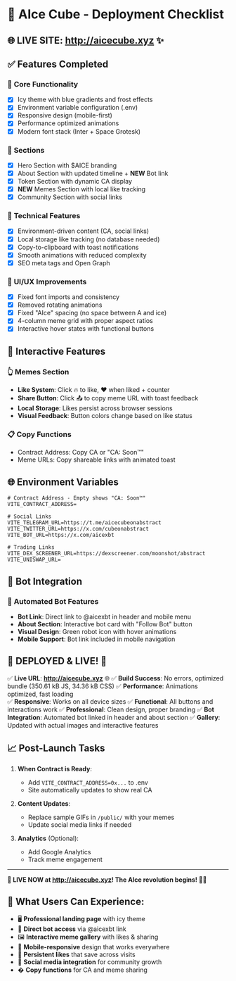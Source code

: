 # 🚀 AIce Cube - Deployment Checklist

## 🌐 **LIVE SITE**: http://aicecube.xyz ✨

## ✅ **Features Completed**

### 🎯 **Core Functionality**
- [x] Icy theme with blue gradients and frost effects
- [x] Environment variable configuration (.env)
- [x] Responsive design (mobile-first)
- [x] Performance optimized animations
- [x] Modern font stack (Inter + Space Grotesk)

### 📱 **Sections**
- [x] Hero Section with $AICE branding
- [x] About Section with updated timeline + **NEW** Bot link
- [x] Token Section with dynamic CA display
- [x] **NEW** Memes Section with local like tracking
- [x] Community Section with social links

### 🔧 **Technical Features**
- [x] Environment-driven content (CA, social links)
- [x] Local storage like tracking (no database needed)
- [x] Copy-to-clipboard with toast notifications
- [x] Smooth animations with reduced complexity
- [x] SEO meta tags and Open Graph

### 🎨 **UI/UX Improvements**
- [x] Fixed font imports and consistency
- [x] Removed rotating animations
- [x] Fixed "AIce" spacing (no space between A and ice)
- [x] 4-column meme grid with proper aspect ratios
- [x] Interactive hover states with functional buttons

## 🔄 **Interactive Features**

### 👆 **Memes Section**
- **Like System**: Click 🔥 to like, ❤️ when liked + counter
- **Share Button**: Click 📤 to copy meme URL with toast feedback
- **Local Storage**: Likes persist across browser sessions
- **Visual Feedback**: Button colors change based on like status

### 📋 **Copy Functions**
- Contract Address: Copy CA or "CA: Soon™"
- Meme URLs: Copy shareable links with animated toast

## 🌐 **Environment Variables**

```env
# Contract Address - Empty shows "CA: Soon™"
VITE_CONTRACT_ADDRESS=

# Social Links
VITE_TELEGRAM_URL=https://t.me/aicecubeonabstract
VITE_TWITTER_URL=https://x.com/cubeonabstract
VITE_BOT_URL=https://x.com/aicexbt

# Trading Links
VITE_DEX_SCREENER_URL=https://dexscreener.com/moonshot/abstract
VITE_UNISWAP_URL=
```

## 🤖 **Bot Integration**

### 🚀 **Automated Bot Features**
- **Bot Link**: Direct link to @aicexbt in header and mobile menu
- **About Section**: Interactive bot card with "Follow Bot" button  
- **Visual Design**: Green robot icon with hover animations
- **Mobile Support**: Bot link included in mobile navigation

## 🚀 **DEPLOYED & LIVE!** 🎉

✅ **Live URL**: **http://aicecube.xyz** 🌐
✅ **Build Success**: No errors, optimized bundle (350.61 kB JS, 34.36 kB CSS)
✅ **Performance**: Animations optimized, fast loading  
✅ **Responsive**: Works on all device sizes
✅ **Functional**: All buttons and interactions work
✅ **Professional**: Clean design, proper branding
✅ **Bot Integration**: Automated bot linked in header and about section
✅ **Gallery**: Updated with actual images and interactive features

## 📈 **Post-Launch Tasks**

1. **When Contract is Ready**:
   - Add `VITE_CONTRACT_ADDRESS=0x...` to .env
   - Site automatically updates to show real CA

2. **Content Updates**:
   - Replace sample GIFs in `/public/` with your memes
   - Update social media links if needed

3. **Analytics** (Optional):
   - Add Google Analytics
   - Track meme engagement

---

**🧊 LIVE NOW at http://aicecube.xyz! The AIce revolution begins! 🚀✨**

## 🎯 **What Users Can Experience:**
- 🖥️ **Professional landing page** with icy theme
- 🤖 **Direct bot access** via @aicexbt link
- 🖼️ **Interactive meme gallery** with likes & sharing
- 📱 **Mobile-responsive** design that works everywhere
- 💾 **Persistent likes** that save across visits
- 🔗 **Social media integration** for community growth
- � **Copy functions** for CA and meme sharing
